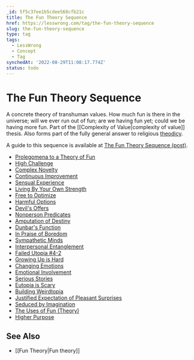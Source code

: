 ```yaml
---
_id: 5f5c37ee1b5cdee568cfb21c
title: The Fun Theory Sequence
href: https://lesswrong.com/tag/the-fun-theory-sequence
slug: the-fun-theory-sequence
type: tag
tags:
  - LessWrong
  - Concept
  - Tag
synchedAt: '2022-08-29T11:08:17.774Z'
status: todo
---
```


# The Fun Theory Sequence

A concrete theory of transhuman values. How much fun is there in the universe; will we ever run out of fun; are we having fun yet; could we be having more fun. Part of the [[Complexity of Value|complexity of value]] thesis. Also forms part of the fully general answer to religious [theodicy](https://wiki.lesswrong.com/wiki/theodicy).

A guide to this sequence is available at [The Fun Theory Sequence (post)](http://lesswrong.com/lw/xy/the_fun_theory_sequence/).

- [Prolegomena to a Theory of Fun](http://lesswrong.com/lw/wv/prolegomena_to_a_theory_of_fun/)
- [High Challenge](http://lesswrong.com/lw/ww/high_challenge/)
- [Complex Novelty](http://lesswrong.com/lw/wx/complex_novelty/)
- [Continuous Improvement](http://lesswrong.com/lw/xk/continuous_improvement/)
- [Sensual Experience](http://lesswrong.com/lw/wy/sensual_experience/)
- [Living By Your Own Strength](http://lesswrong.com/lw/wz/living_by_your_own_strength/)
- [Free to Optimize](http://lesswrong.com/lw/xb/free_to_optimize/)
- [Harmful Options](http://lesswrong.com/lw/x2/harmful_options/)
- [Devil's Offers](http://lesswrong.com/lw/x3/devils_offers/)
- [Nonperson Predicates](http://lesswrong.com/lw/x4/nonperson_predicates/)
- [Amputation of Destiny](http://lesswrong.com/lw/x8/amputation_of_destiny/)
- [Dunbar's Function](http://lesswrong.com/lw/x9/dunbars_function/)
- [In Praise of Boredom](http://lesswrong.com/lw/xr/in_praise_of_boredom/)
- [Sympathetic Minds](http://lesswrong.com/lw/xs/sympathetic_minds/)
- [Interpersonal Entanglement](http://lesswrong.com/lw/xt/interpersonal_entanglement/)
- [Failed Utopia #4-2](http://lesswrong.com/lw/xu/failed_utopia_42/)
- [Growing Up is Hard](http://lesswrong.com/lw/xd/growing_up_is_hard/)
- [Changing Emotions](http://lesswrong.com/lw/xe/changing_emotions/)
- [Emotional Involvement](http://lesswrong.com/lw/xg/emotional_involvement/)
- [Serious Stories](http://lesswrong.com/lw/xi/serious_stories/)
- [Eutopia is Scary](http://lesswrong.com/lw/xl/eutopia_is_scary/)
- [Building Weirdtopia](http://lesswrong.com/lw/xm/building_weirdtopia/)
- [Justified Expectation of Pleasant Surprises](http://lesswrong.com/lw/xo/justified_expectation_of_pleasant_surprises/)
- [Seduced by Imagination](http://lesswrong.com/lw/xp/seduced_by_imagination/)
- [The Uses of Fun (Theory)](http://lesswrong.com/lw/xc/the_uses_of_fun_theory/)
- [Higher Purpose](http://lesswrong.com/lw/xw/higher_purpose/)

## See Also

- [[Fun Theory|Fun theory]]
